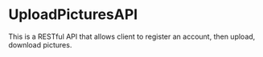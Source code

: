 # UploadPicturesAPI
This is a RESTful API that allows client to register an account, then upload, download pictures.
